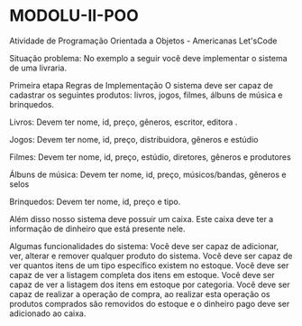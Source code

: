 # MODOLU-II-POO
Atividade de Programação Orientada a Objetos - Americanas Let'sCode

Situação problema: No exemplo a seguir você deve implementar o sistema de uma livraria.

Primeira etapa Regras de Implementação O sistema deve ser capaz de cadastrar os seguintes produtos: livros, jogos, filmes, álbuns de música e brinquedos.

Livros: Devem ter nome, id, preço, gêneros, escritor, editora .

Jogos: Devem ter nome, id, preço, distribuidora, gêneros e estúdio

Filmes: Devem ter nome, id, preço, estúdio, diretores, gêneros e produtores

Álbuns de música: Devem ter nome, id, preço, músicos/bandas, gêneros e selos

Brinquedos: Devem ter nome, id, preço e tipo.

Além disso nosso sistema deve possuir um caixa. Este caixa deve ter a informação de dinheiro que está presente nele.

Algumas funcionalidades do sistema: Você deve ser capaz de adicionar, ver, alterar e remover qualquer produto do sistema. Você deve ser capaz de ver quantos itens de um tipo específico existem no estoque. Você deve ser capaz de ver a listagem completa dos itens em estoque. Você deve ser capaz de ver a listagem dos itens em estoque por categoria. Você deve ser capaz de realizar a operação de compra, ao realizar esta operação os produtos comprados são removidos do estoque e o dinheiro pago deve ser adicionado ao caixa.
